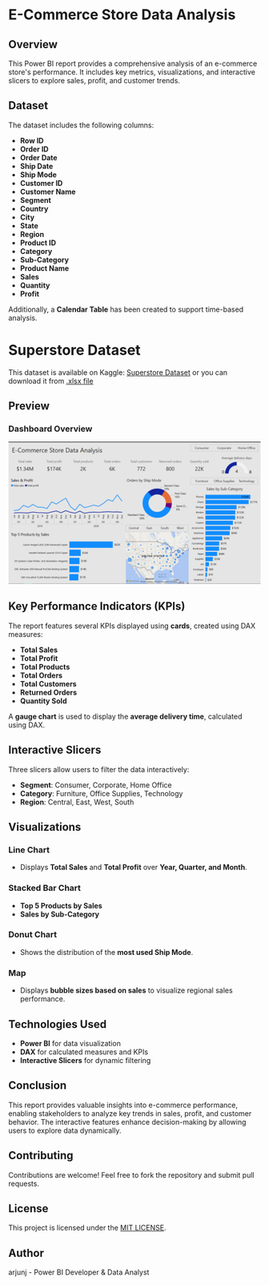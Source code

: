 # E-Commerce Store Data Analysis

## Overview
This Power BI report provides a comprehensive analysis of an e-commerce store's performance. It includes key metrics, visualizations, and interactive slicers to explore sales, profit, and customer trends.

## Dataset
The dataset includes the following columns:
- **Row ID**
- **Order ID**
- **Order Date**
- **Ship Date**
- **Ship Mode**
- **Customer ID**
- **Customer Name**
- **Segment**
- **Country**
- **City**
- **State**
- **Region**
- **Product ID**
- **Category**
- **Sub-Category**
- **Product Name**
- **Sales**
- **Quantity**
- **Profit**

Additionally, a **Calendar Table** has been created to support time-based analysis.

# Superstore Dataset
This dataset is available on Kaggle: [Superstore Dataset](https://www.kaggle.com/datasets/addhyay/superstore-dataset)
or you can download it from [.xlsx file](<E-commerce store.xlsx>)


## Preview
### Dashboard Overview
![E-Commerce Store Data Analysis](Superstore.png)

## Key Performance Indicators (KPIs)
The report features several KPIs displayed using **cards**, created using DAX measures:
- **Total Sales**
- **Total Profit**
- **Total Products**
- **Total Orders**
- **Total Customers**
- **Returned Orders**
- **Quantity Sold**

A **gauge chart** is used to display the **average delivery time**, calculated using DAX.

## Interactive Slicers
Three slicers allow users to filter the data interactively:
- **Segment**: Consumer, Corporate, Home Office
- **Category**: Furniture, Office Supplies, Technology
- **Region**: Central, East, West, South

## Visualizations
### Line Chart
- Displays **Total Sales** and **Total Profit** over **Year, Quarter, and Month**.

### Stacked Bar Chart
- **Top 5 Products by Sales**
- **Sales by Sub-Category**

### Donut Chart
- Shows the distribution of the **most used Ship Mode**.

### Map
- Displays **bubble sizes based on sales** to visualize regional sales performance.

## Technologies Used
- **Power BI** for data visualization
- **DAX** for calculated measures and KPIs
- **Interactive Slicers** for dynamic filtering

## Conclusion
This report provides valuable insights into e-commerce performance, enabling stakeholders to analyze key trends in sales, profit, and customer behavior. The interactive features enhance decision-making by allowing users to explore data dynamically.

## Contributing

Contributions are welcome! Feel free to fork the repository and submit pull requests.

## License

This project is licensed under the [MIT LICENSE](LIECNSE).

## Author

arjunj - Power BI Developer & Data Analyst
